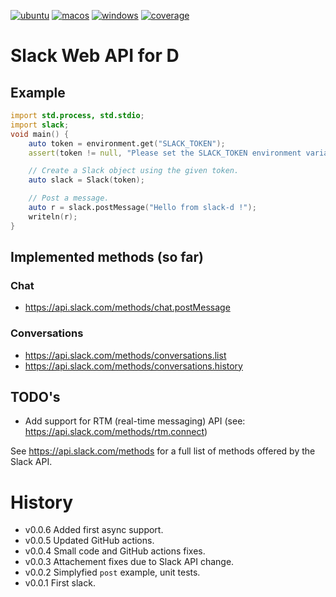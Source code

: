 [![ubuntu](https://github.com/sinisa-susnjar/slack-d/actions/workflows/ubuntu.yml/badge.svg)](https://github.com/sinisa-susnjar/slack-d/actions/workflows/ubuntu.yml) [![macos](https://github.com/sinisa-susnjar/slack-d/actions/workflows/macos.yml/badge.svg)](https://github.com/sinisa-susnjar/slack-d/actions/workflows/macos.yml) [![windows](https://github.com/sinisa-susnjar/slack-d/actions/workflows/windows.yml/badge.svg)](https://github.com/sinisa-susnjar/slack-d/actions/workflows/windows.yml) [![coverage](https://codecov.io/gh/sinisa-susnjar/slack-d/branch/main/graph/badge.svg?token=8IJIAOGVRZ)](https://codecov.io/gh/sinisa-susnjar/slack-d)

# Slack Web API for D

## Example

```d
import std.process, std.stdio;
import slack;
void main() {
    auto token = environment.get("SLACK_TOKEN");
    assert(token != null, "Please set the SLACK_TOKEN environment variable");

    // Create a Slack object using the given token.
    auto slack = Slack(token);

    // Post a message.
    auto r = slack.postMessage("Hello from slack-d !");
    writeln(r);
}
```

## Implemented methods (so far)

### Chat

* https://api.slack.com/methods/chat.postMessage

### Conversations

* https://api.slack.com/methods/conversations.list
* https://api.slack.com/methods/conversations.history

## TODO's

* Add support for RTM (real-time messaging) API (see: https://api.slack.com/methods/rtm.connect)

See https://api.slack.com/methods for a full list of methods offered by the Slack API.

# History

* v0.0.6 Added first async support.
* v0.0.5 Updated GitHub actions.
* v0.0.4 Small code and GitHub actions fixes.
* v0.0.3 Attachement fixes due to Slack API change.
* v0.0.2 Simplyfied `post` example, unit tests.
* v0.0.1 First slack.

